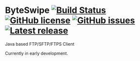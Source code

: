 # ByteSwipe [![Build Status](https://travis-ci.org/shadwelldacunha/ByteSwipe.svg?branch=master)](https://travis-ci.org/shadwelldacunha/ByteSwipe) [![GitHub license](https://img.shields.io/badge/license-MIT-blue.svg)](https://raw.githubusercontent.com/shadwelldacunha/ByteSwipe/master/LICENSE.md) [![GitHub issues](https://img.shields.io/github/issues/shadwelldacunha/ByteSwipe.svg)](https://github.com/shadwelldacunha/ByteSwipe/issues) [![Latest release](https://img.shields.io/github/release/shadwelldacunha/ByteSwipe.svg?maxAge=2592000)](https://github.com/shadwelldacunha/ByteSwipe/releases/latest)
Java based FTP/SFTP/FTPS Client

Currently in early development.